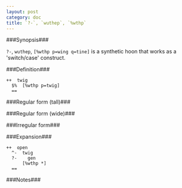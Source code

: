 ```yaml
---
layout: post
category: doc
title: `?-`, `wuthep`, `%wthp`
---
```


###Synopsis###

`?-`, `wuthep`, `[%wthp p=wing q=tine]` is a synthetic hoon that
works as a 'switch/case' construct.

###Definition###

    ++  twig  
      $%  [%wthp p=twig]
      ==

###Regular form (tall)###

###Regular form (wide)###

###Irregular form###

###Expansion###
    
    ++  open
      ^-  twig
      ?-    gen
          [%wthp *]
      ==

###Notes###

